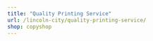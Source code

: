 ```yaml
---
title: "Quality Printing Service"
url: /lincoln-city/quality-printing-service/
shop: copyshop
---
```

